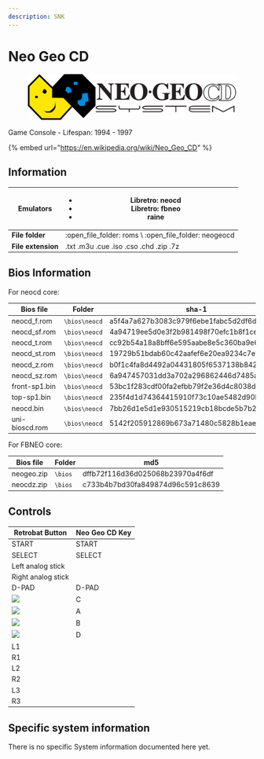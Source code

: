 ```yaml
---
description: SNK
---
```


# Neo Geo CD

<figure><img src="https://raw.githubusercontent.com/fabricecaruso/es-theme-carbon/5149a33eed46b2af638b06119397d4023b75131f/art/logos/neogeocd.svg" alt=""><figcaption></figcaption></figure>

Game Console - Lifespan: 1994 - 1997

{% embed url="https://en.wikipedia.org/wiki/Neo_Geo_CD" %}

## Information

| **Emulators**      | <ul><li>Libretro: neocd</li><li>Libretro: fbneo</li><li>raine</li></ul> |
| ------------------ | ----------------------------------------------------------------------- |
| **File folder**    | :open\_file\_folder: roms \ :open\_file\_folder: neogeocd               |
| **File extension** | .txt .m3u .cue .iso .cso .chd .zip .7z                                  |

## Bios Information

For neocd core:

| Bios file      | Folder        | sha-1                                    |
| -------------- | ------------- | ---------------------------------------- |
| neocd\_f.rom   | `\bios\neocd` | a5f4a7a627b3083c979f6ebe1fabc5d2df6d083b |
| neocd\_sf.rom  | `\bios\neocd` | 4a94719ee5d0e3f2b981498f70efc1b8f1cef325 |
| neocd\_t.rom   | `\bios\neocd` | cc92b54a18a8bff6e595aabe8e5c360ba9e62eb5 |
| neocd\_st.rom  | `\bios\neocd` | 19729b51bdab60c42aafef6e20ea9234c7eb8410 |
| neocd\_z.rom   | `\bios\neocd` | b0f1c4fa8d4492a04431805f6537138b842b549f |
| neocd\_sz.rom  | `\bios\neocd` | 6a947457031dd3a702a296862446d7485aa89dbb |
| front-sp1.bin  | `\bios\neocd` | 53bc1f283cdf00fa2efbb79f2e36d4c8038d743a |
| top-sp1.bin    | `\bios\neocd` | 235f4d1d74364415910f73c10ae5482d90b4274f |
| neocd.bin      | `\bios\neocd` | 7bb26d1e5d1e930515219cb18bcde5b7b23e2eda |
| uni-bioscd.rom | `\bios\neocd` | 5142f205912869b673a71480c5828b1eaed782a8 |



For FBNEO core:

| Bios file  | Folder  | md5                              |
| ---------- | ------- | -------------------------------- |
| neogeo.zip | `\bios` | dffb72f116d36d025068b23970a4f6df |
| neocdz.zip | `\bios` | c733b4b7bd30fa849874d96c591c8639 |

## Controls

| Retrobat Button                                          | Neo Geo CD Key |
| -------------------------------------------------------- | -------------- |
| START                                                    | START          |
| SELECT                                                   | SELECT         |
| Left analog stick                                        |                |
| Right analog stick                                       |                |
| D-PAD                                                    | D-PAD          |
| ![](<../../../../.gitbook/assets/image (2) (1) (1).png>) | C              |
| ![](<../../../../.gitbook/assets/image (1) (2) (1).png>) | A              |
| ![](<../../../../.gitbook/assets/image (4) (1).png>)     | B              |
| ![](<../../../../.gitbook/assets/image (3) (1) (2).png>) | D              |
| L1                                                       |                |
| R1                                                       |                |
| L2                                                       |                |
| R2                                                       |                |
| L3                                                       |                |
| R3                                                       |                |

## Specific system information

There is no specific System information documented here yet.
